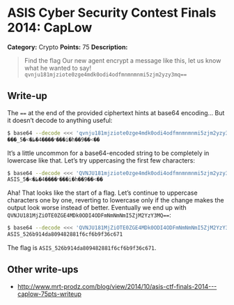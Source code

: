 # ASIS Cyber Security Contest Finals 2014: CapLow

**Category:** Crypto
**Points:** 75
**Description:**

> Find the flag
> Our new agent encrypt a message like this, let us know what he wanted to say!
> `qvnju181mjziote0zge4mdk0odi4odfmnmnmnmi5zjm2yzy3mq==`

## Write-up

The `==` at the end of the provided ciphertext hints at base64 encoding… But it doesn’t decode to anything useful:

```bash
$ base64 --decode <<< 'qvnju181mjziote0zge4mdk0odi4odfmnmnmnmi5zjm2yzy3mq=='
���_5�<�״����4�ظ���i�h��9��<��
```

It’s a little uncommon for a base64-encoded string to be completely in lowercase like that. Let’s try uppercasing the first few characters:

```bash
$ base64 --decode <<< 'QVNJU181mjziote0zge4mdk0odi4odfmnmnmnmi5zjm2yzy3mq=='
ASIS_5�<�״����4�ظ���i�h��9��<��
```

Aha! That looks like the start of a flag. Let’s continue to uppercase characters one by one, reverting to lowercase only if the change makes the output look worse instead of better. Eventually we end up with `QVNJU181MjZiOTE0ZGE4MDk0ODI4ODFmNmNmNmI5ZjM2YzY3MQ==`:

```bash
$ base64 --decode <<< 'QVNJU181MjZiOTE0ZGE4MDk0ODI4ODFmNmNmNmI5ZjM2YzY3MQ=='
ASIS_526b914da809482881f6cf6b9f36c671
```

The flag is `ASIS_526b914da809482881f6cf6b9f36c671`.

## Other write-ups

* <http://www.mrt-prodz.com/blog/view/2014/10/asis-ctf-finals-2014---caplow-75pts-writeup>
